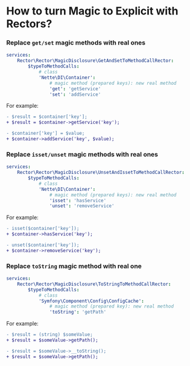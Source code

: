 # How to turn Magic to Explicit with Rectors?

### Replace `get/set` magic methods with real ones

```yml
services:
    Rector\Rector\MagicDisclosure\GetAndSetToMethodCallRector:
        $typeToMethodCalls:
            # class
            'Nette\DI\Container':
                # magic method (prepared keys): new real method
                'get': 'getService'
                'set': 'addService'
```

For example:

```diff
- $result = $container['key'];
+ $result = $container->getService('key');
```

```diff
- $container['key'] = $value;
+ $container->addService('key', $value);
```

### Replace `isset/unset` magic methods with real ones

```yml
services:
    Rector\Rector\MagicDisclosure\UnsetAndIssetToMethodCallRector:
        $typeToMethodCalls:
            # class
            'Nette\DI\Container':
                # magic method (prepared keys): new real method
                'isset': 'hasService'
                'unset': 'removeService'
```

For example:

```diff
- isset($container['key']);
+ $container->hasService('key');
```

```diff
- unset($container['key']);
+ $container->removeService('key');
```

### Replace `toString` magic method with real one

```yml
services:
    Rector\Rector\MagicDisclosure\ToStringToMethodCallRector:
        $typeToMethodCalls:
            # class
            'Symfony\Component\Config\ConfigCache':
                # magic method (prepared key): new real method
                'toString': 'getPath'
```

For example:

```diff
- $result = (string) $someValue;
+ $result = $someValue->getPath();
```

```diff
- $result = $someValue->__toString();
+ $result = $someValue->getPath();
```


